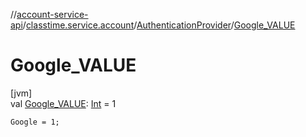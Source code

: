 //[account-service-api](../../../index.md)/[classtime.service.account](../index.md)/[AuthenticationProvider](index.md)/[Google_VALUE](-google_-v-a-l-u-e.md)

# Google_VALUE

[jvm]\
val [Google_VALUE](-google_-v-a-l-u-e.md): [Int](https://kotlinlang.org/api/latest/jvm/stdlib/kotlin/-int/index.html) = 1

`Google = 1;`

